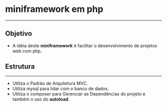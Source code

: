 # miniframework em php
---
## Objetivo
* A idéia deste __miniframework__ é facilitar o desenvolvimento de projetos web com php.
## Estrutura
---
* Utiliza o Padrão de Arquitetura MVC.
* Utiliza mysql para lidar com o banco de dados.
* Utiliza o composer para Gerenciar as Dependências do projeto e também o uso do __autoload__.
